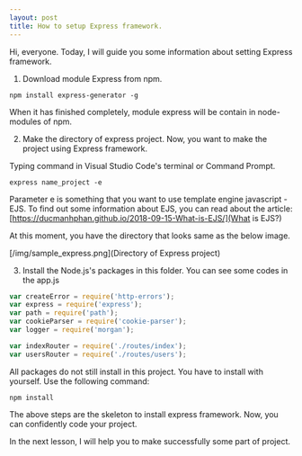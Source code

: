 ```yaml
---
layout: post
title: How to setup Express framework. 
---
```


Hi, everyone. Today, I will guide you some information about setting Express framework.

1. Download module Express from npm.

```
npm install express-generator -g
```

When it has finished completely, module express will be contain in node-modules of npm. 

2. Make the directory of express project. 
Now, you want to make the project using Express framework. 

Typing command in Visual Studio Code's terminal or Command Prompt.

```
express name_project -e
```

Parameter e is something that you want to use template engine javascript - EJS. 
To find out some information about EJS, you can read about the article: [https://ducmanhphan.github.io/2018-09-15-What-is-EJS/](What is EJS?)

At this moment, you have the directory that looks same as the below image. 

[/img/sample_express.png](Directory of Express project)

3. Install the Node.js's packages in this folder. 
You can see some codes in the app.js

```Javascript
var createError = require('http-errors');
var express = require('express');
var path = require('path');
var cookieParser = require('cookie-parser');
var logger = require('morgan');

var indexRouter = require('./routes/index');
var usersRouter = require('./routes/users');
```

All packages do not still install in this project. You have to install with yourself. Use the following command:

``` 
npm install 
```

The above steps are the skeleton to install express framework. Now, you can confidently code your project. 

In the next lesson, I will help you to make successfully some part of project. 
